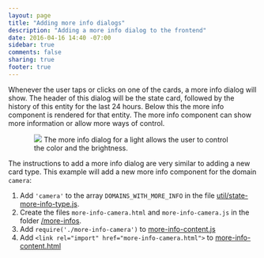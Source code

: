 ```yaml
---
layout: page
title: "Adding more info dialogs"
description: "Adding a more info dialog to the frontend"
date: 2016-04-16 14:40 -07:00
sidebar: true
comments: false
sharing: true
footer: true
---
```


Whenever the user taps or clicks on one of the cards, a more info dialog will show. The header of this dialog will be the state card, followed by the history of this entity for the last 24 hours. Below this the more info component is rendered for that entity. The more info component can show more information or allow more ways of control.

<p class='img' style='max-width: 400px; margin-left: auto; margin-right: auto;'>
  <img src='/images/frontend/frontend-more-info-light.png'>
  The more info dialog for a light allows the user to control the color and the brightness.
</p>

The instructions to add a more info dialog are very similar to adding a new card type. This example will add a new more info component for the domain `camera`:

 1. Add `'camera'` to the array `DOMAINS_WITH_MORE_INFO` in the file [util/state-more-info-type.js](https://github.com/home-assistant/home-assistant-polymer/blob/master/src/util/state-more-info-type.js#L1).
 2. Create the files `more-info-camera.html` and `more-info-camera.js` in the folder [/more-infos](https://github.com/home-assistant/home-assistant-polymer/tree/master/src/more-infos).
 3. Add `require('./more-info-camera')` to [more-info-content.js](https://github.com/home-assistant/home-assistant-polymer/blob/master/src/more-infos/more-info-content.js)
 4. Add `<link rel="import" href="more-info-camera.html">` to [more-info-content.html](https://github.com/home-assistant/home-assistant-polymer/blob/master/src/more-infos/more-info-content.html)
